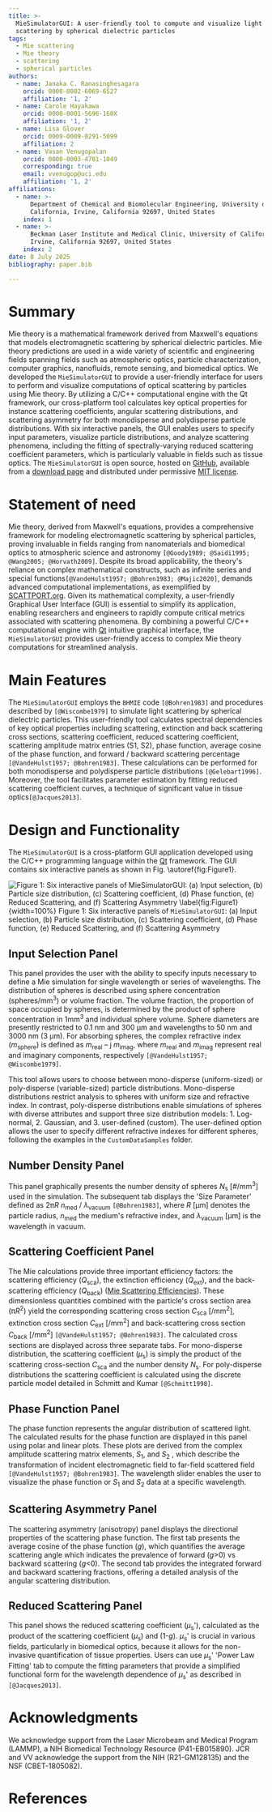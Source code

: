 ```yaml
---
title: >-
  MieSimulatorGUI: A user-friendly tool to compute and visualize light
  scattering by spherical dielectric particles
tags:
  - Mie scattering
  - Mie theory
  - scattering
  - spherical particles
authors:
  - name: Janaka C. Ranasinghesagara
    orcid: 0000-0002-6069-6527
    affiliation: '1, 2'
  - name: Carole Hayakawa
    orcid: 0000-0001-5696-160X
    affiliation: '1, 2'
  - name: Lisa Glover
    orcid: 0009-0009-0291-5099
    affiliation: 2
  - name: Vasan Venugopalan
    orcid: 0000-0003-4781-1049
    corresponding: true
    email: vvenugop@uci.edu
    affiliation: '1, 2'
affiliations:
  - name: >-
      Department of Chemical and Biomolecular Engineering, University of
      California, Irvine, California 92697, United States
    index: 1
  - name: >-
      Beckman Laser Institute and Medical Clinic, University of California,
      Irvine, California 92697, United States
    index: 2
date: 8 July 2025
bibliography: paper.bib

---
```


[comment]: https://joss.theoj.org/]

# Summary

Mie theory is a mathematical framework derived from Maxwell's equations that models electromagnetic scattering by spherical dielectric particles.  Mie theory predictions are used in a wide variety of scientific and engineering fields spanning fields such as atmospheric optics, particle characterization, computer graphics, nanofluids, remote sensing, and biomedical optics. We developed the `MieSimulatorGUI` to provide a user-friendly interface for users to perform and visualize computations of optical scattering by particles using Mie theory. By utilizing a C/C++ computational engine with the Qt framework, our cross-platform tool calculates key optical properties for instance scattering coefficients, angular scattering distributions, and scattering asymmetry for both monodisperse and polydisperse particle distributions. With six interactive panels, the GUI enables users to specify input parameters, visualize particle distributions, and analyze scattering phenomena, including the fitting of spectrally-varying reduced scattering coefficient parameters, which is particularly valuable in fields such as tissue optics. The `MieSimulatorGUI` is open source, hosted on [GitHub](https://github.com/VirtualPhotonics/MieSimulatorGUI), available from a [download page](https://github.com/VirtualPhotonics/MieSimulatorGUI/wiki/Downloads) and distributed under permissive [MIT license](https://opensource.org/license/mit).

# Statement of need

Mie theory, derived from Maxwell's equations, provides a comprehensive framework for modeling electromagnetic scattering by spherical particles, proving invaluable in fields ranging from nanomaterials and biomedical optics to atmospheric science and astronomy `[@Goody1989; @Saidi1995; @Wang2005; @Horvath2009]`. Despite its broad applicability, the theory's reliance on complex mathematical constructs, such as infinite series and special functions`[@VandeHulst1957; @Bohren1983; @Majic2020]`, demands advanced computational implementations, as exemplified by [SCATTPORT.org](https://scattport.org). Given its mathematical complexity, a user-friendly Graphical User Interface (GUI) is essential to simplify its application, enabling researchers and engineers to rapidly compute critical metrics associated with scattering phenomena. By combining a powerful C/C++ computational engine with [Qt](https://www.qt.io/) intuitive graphical interface, the `MieSimulatorGUI` provides user-friendly access to complex Mie theory computations for streamlined analysis. 

# Main Features

The `MieSimulatorGUI` employs the `BHMIE` code `[@Bohren1983]` and procedures described by `[@Wiscombe1979]` to simulate light scattering by spherical dielectric particles. This user-friendly tool calculates spectral dependencies of key optical properties including scattering, extinction and back scattering cross sections, scattering coefficient, reduced scattering coefficient, scattering amplitude matrix entries (S1, S2), phase function, average cosine of the phase function, and forward / backward scattering percentage `[@VandeHulst1957; @Bohren1983]`. These calculations can be performed for both monodisperse and polydisperse particle distributions `[@Gelebart1996]`. Moreover, the tool facilitates parameter estimation by fitting reduced scattering coefficient curves, a technique of significant value in tissue optics`[@Jacques2013]`. 

# Design and Functionality

The `MieSimulatorGUI` is a cross-platform GUI application developed using the C/C++ programming language within the [Qt](https://www.qt.io/) framework. The GUI contains six interactive panels as shown in Fig. \autoref{fig:Figure1}. 

![Figure 1: Six interactive panels of `MieSimulatorGUI`: (a) Input selection, (b) Particle size distribution, (c) Scattering coefficient, (d) Phase function, (e) Reduced Scattering,  and (f) Scattering Asymmetry \label{fig:Figure1}](Figure1.png){width=100%}
Figure 1: Six interactive panels of `MieSimulatorGUI`: (a) Input selection, (b) Particle size distribution, (c) Scattering coefficient, (d) Phase function, (e) Reduced Scattering, and (f) Scattering Asymmetry

## Input Selection Panel

This panel provides the user with the ability to specify inputs necessary to define a Mie simulation for single wavelength or series of wavelengths. The distribution of spheres is described using sphere concentration (spheres/mm<sup>3</sup>) or volume fraction. The volume fraction, the proportion of space occupied by spheres, is determined by the product of sphere concentration in 1mm<sup>3</sup> and individual sphere volume. Sphere diameters are presently restricted to 0.1 nm and 300 μm and wavelengths to 50 nm and 3000 nm (3 µm). For absorbing spheres, the complex refractive index (*m*<sub>sphere</sub>) is defined as *m*<sub>real</sub> – j *m*<sub>imag</sub>, where *m*<sub>real</sub> and *m*<sub>imag</sub> represent real and imaginary components, respectively `[@VandeHulst1957; @Wiscombe1979]`. 

This tool allows users to choose between mono-disperse (uniform-sized) or poly-disperse (variable-sized) particle distributions. Mono-disperse distributions restrict analysis to spheres with uniform size and refractive index. In contrast, poly-disperse distributions enable simulations of spheres with diverse attributes and support three size distribution models: 1. Log-normal, 2. Gaussian, and 3. user-defined (custom). The user-defined option allows the user to specify different refractive indexes for different spheres, following the examples in the `CustomDataSamples` folder. 

## Number Density Panel

This panel graphically presents the number density of spheres *N*<sub>s</sub> [#/mm<sup>3</sup>] used in the simulation.  The subsequent tab displays the 'Size Parameter' defined as 2π*R* *n*<sub>med</sub> / *λ*<sub>vacuum</sub> `[@Bohren1983]`, where *R* [µm] denotes the particle radius, *n*<sub>med</sub>  the medium's refractive index, and *λ*<sub>vacuum</sub> [µm] is the wavelength in vacuum. 

## Scattering Coefficient Panel

The Mie calculations provide three important efficiency factors: the scattering efficiency (*Q*<sub>sca</sub>), the extinction efficiency (*Q*<sub>ext</sub>), and the back-scattering efficiency (*Q*<sub>back</sub>) ([Mie Scattering Efficiencies](https://miepython.readthedocs.io/en/latest/02_efficiencies.html)). These dimensionless quantities combined with the particle's cross section area (π*R*<sup>2</sup>) yield the corresponding scattering cross section *C*<sub>sca</sub> [/mm<sup>2</sup>], extinction cross section *C*<sub>ext</sub> [/mm<sup>2</sup>] and back-scattering cross section *C*<sub>back</sub> [/mm<sup>2</sup>] `[@VandeHulst1957; @Bohren1983]`. The calculated cross sections are displayed across three separate tabs. 
For mono-disperse distribution, the scattering coefficient (*µ*<sub>s</sub>)  is simply the product of the scattering cross-section *C*<sub>sca</sub> and the number density *N*<sub>s</sub>.  For poly-disperse distributions the scattering coefficient is calculated using the discrete particle model detailed in Schmitt and Kumar `[@Schmitt1998]`. 

## Phase Function Panel

The phase function represents the angular distribution of scattered light.  The calculated results for the phase function are displayed in this panel using polar and linear plots. These plots are derived from the complex amplitude scattering matrix elements, *S*<sub>1</sub>, and  *S*<sub>2</sub> , which describe the transformation of incident electromagnetic field to far-field scattered field `[@VandeHulst1957; @Bohren1983]`. The wavelength slider enables the user to visualize the phase function or *S*<sub>1</sub> and *S*<sub>2</sub> data at a specific wavelength.

## Scattering Asymmetry Panel

The scattering asymmetry (anisotropy) panel displays the directional properties of the scattering phase function. The first tab presents the average cosine of the phase function (*g*), which quantifies the average scattering angle which indicates the prevalence of forward (*g*>0) vs backward scattering (*g*<0). The second tab provides the integrated forward and backward scattering fractions, offering a detailed analysis of the angular scattering distribution.

## Reduced Scattering Panel

This panel shows the reduced scattering coefficient (*µ*<sub>s</sub>'), calculated as the product of the scattering coefficient (*µ*<sub>s</sub>) and (1-*g*). *µ*<sub>s</sub>' is crucial in various fields, particularly in biomedical optics, because it allows for the non-invasive quantification of tissue properties. Users can use  *µ*<sub>s</sub>' 'Power Law Fitting' tab to compute the fitting parameters that provide a simplified functional form for the wavelength dependence of *µ*<sub>s</sub>' as described in `[@Jacques2013]`.



# Acknowledgments

We acknowledge support from the Laser Microbeam and Medical Program (LAMMP), a NIH Biomedical Technology Resource (P41-EB015890). JCR and VV acknowledge the support from the NIH (R21-GM128135) and the NSF (CBET-1805082).

# References
